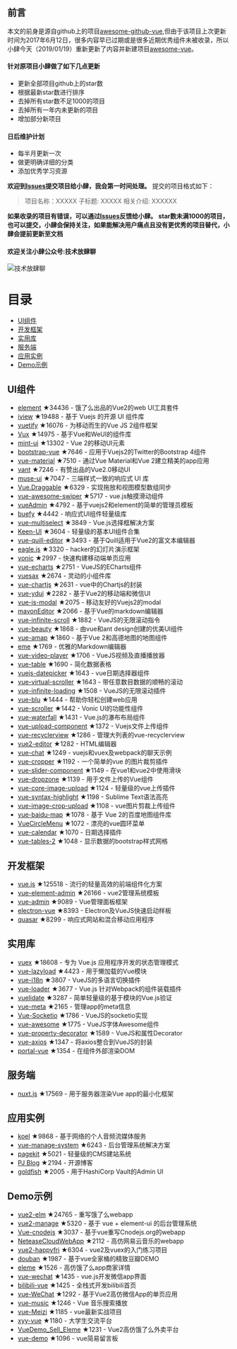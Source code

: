 ## 前言
本文的前身是源自github上的项目[awesome-github-vue](https://github.com/opendigg/awesome-github-vue),但由于该项目上次更新时间为2017年6月12日，很多内容早已过期或是很多近期优秀组件未被收录，所以小肆今天（2019/01/19）重新更新了内容并新建项目[awesome-vue](https://github.com/Feleti/awesome-vue)。

#### 针对原项目小肆做了如下几点更新
- 更新全部项目github上的star数
- 根据最新star数进行排序
- 去掉所有star数不足1000的项目
- 去掉所有一年内未更新的项目
- 增加部分新项目

#### 日后维护计划
- 每半月更新一次
- 做更明确详细的分类
- 添加优秀学习资源

**欢迎到[Issues](https://github.com/Feleti/awesome-vue/issues)提交项目给小肆，我会第一时间处理。**
提交的项目格式如下：
>项目名称：XXXXX
子标题: XXXXX
相关介绍: XXXXXX

**如果收录的项目有错误，可以通过[Issues](https://github.com/Feleti/awesome-vue/issues)反馈给小肆。**
**star数未满1000的项目，也可以提交，小肆会保持关注，如果能解决用户痛点且没有更优秀的项目替代，小肆会提前更新至文档**

#### 欢迎关注小肆公众号:技术放肆聊
![技术放肆聊](https://media.feleti.cn/1547391225.png)


# 目录

- [UI组件](#UI组件) 
- [开发框架](#开发框架) 
- [实用库](#实用库) 
- [服务端](#服务端) 
- [应用实例](#应用实例) 
- [Demo示例](#Demo示例) 

## UI组件 

- [element](https://github.com/ElemeFE/element) ★34436 - 饿了么出品的Vue2的web UI工具套件 
- [iview](https://github.com/iview/iview) ★19488 - 基于 Vuejs 的开源 UI 组件库 
- [vuetify](https://github.com/vuetifyjs/vuetify) ★16076 - 为移动而生的Vue JS 2组件框架 
- [Vux](https://github.com/airyland/vux) ★14975 - 基于Vue和WeUI的组件库 
- [mint-ui](https://github.com/ElemeFE/mint-ui) ★13302 - Vue 2的移动UI元素 
- [bootstrap-vue](https://github.com/pi0/bootstrap-vue) ★7646 - 应用于Vuejs2的Twitter的Bootstrap 4组件 
- [vue-material](https://github.com/marcosmoura/vue-material) ★7510 - 通过Vue Material和Vue 2建立精美的app应用 
- [vant](https://github.com/youzan/vant) ★7246 - 有赞出品的Vue2.0移动UI 
- [muse-ui](https://github.com/museui/muse-ui) ★7047 - 三端样式一致的响应式 UI 库 
- [Vue.Draggable](https://github.com/David-Desmaisons/Vue.Draggable) ★6329 - 实现拖放和视图模型数组同步 
- [vue-awesome-swiper](https://github.com/surmon-china/vue-awesome-swiper) ★5717 - vue.js触摸滑动组件 
- [vueAdmin](https://github.com/taylorchen709/vueAdmin) ★4792 - 基于vuejs2和element的简单的管理员模板 
- [buefy](https://github.com/rafaelpimpa/buefy) ★4442 - 响应式UI组件轻量级库 
- [vue-multiselect](https://github.com/monterail/vue-multiselect) ★3849 - Vue.js选择框解决方案 
- [Keen-UI](https://github.com/JosephusPaye/Keen-UI) ★3604 - 轻量级的基本UI组件合集 
- [vue-quill-editor](https://github.com/surmon-china/vue-quill-editor) ★3493 - 基于Quill适用于Vue2的富文本编辑器 
- [eagle.js](https://github.com/Zulko/eagle.js) ★3320 - hacker的幻灯片演示框架 
- [vonic](https://github.com/wangdahoo/vonic) ★2997 - 快速构建移动端单页应用 
- [vue-echarts](https://github.com/Justineo/vue-echarts) ★2751 - VueJS的ECharts组件 
- [vuesax](https://github.com/lusaxweb/vuesax) ★2674 - 灵动的小组件库
- [vue-chartjs](https://github.com/apertureless/vue-chartjs) ★2631 - vue中的Chartjs的封装 
- [vue-ydui](https://github.com/ydcss/vue-ydui) ★2282 - 基于Vue2的移动端和微信UI 
- [vue-js-modal](https://github.com/euvl/vue-js-modal) ★2075 - 移动友好的Vuejs2的modal 
- [mavonEditor](https://github.com/hinesboy/mavonEditor) ★2066 - 基于Vue的markdown编辑器 
- [vue-infinite-scroll](https://github.com/ElemeFE/vue-infinite-scroll) ★1882 - VueJS的无限滚动指令 
- [vue-beauty](https://github.com/FE-Driver/vue-beauty) ★1868 - 由vue和ant design创建的优美UI组件 
- [vue-amap](https://github.com/ElemeFE/vue-amap) ★1860 - 基于Vue 2和高德地图的地图组件 
- [eme](https://github.com/egoist/eme) ★1769 - 优雅的Markdown编辑器 
- [vue-video-player](https://github.com/surmon-china/vue-video-player) ★1706 - VueJS视频及直播播放器 
- [vue-table](https://github.com/ratiw/vue-table) ★1690 - 简化数据表格 
- [vuejs-datepicker](https://github.com/charliekassel/vuejs-datepicker) ★1643 - vue日期选择器组件 
- [vue-virtual-scroller](https://github.com/Akryum/vue-virtual-scroller) ★1643 - 带任意数目数据的顺畅的滚动 
- [vue-infinite-loading](https://github.com/PeachScript/vue-infinite-loading) ★1508 - VueJS的无限滚动插件 
- [vue-blu](https://github.com/chenz24/vue-blu) ★1444 - 帮助你轻松创建web应用 
- [vue-scroller](https://github.com/wangdahoo/vue-scroller) ★1442 - Vonic UI的功能性组件 
- [vue-waterfall](https://github.com/MopTym/vue-waterfall) ★1431 - Vue.js的瀑布布局组件 
- [vue-upload-component](https://github.com/lian-yue/vue-upload-component) ★1372 - Vuejs文件上传组件 
- [vue-recyclerview](https://github.com/hilongjw/vue-recyclerview) ★1286 - 管理大列表的vue-recyclerview 
- [vue2-editor](https://github.com/davidroyer/vue2-editor) ★1282 - HTML编辑器 
- [vue-chat](https://github.com/Coffcer/vue-chat) ★1249 - vuejs和vuex及webpack的聊天示例 
- [vue-cropper](https://github.com/xyxiao001/vue-cropper) ★1192 - 一个简单的vue 的图片裁剪插件 
- [vue-slider-component](https://github.com/NightCatSama/vue-slider-component) ★1149 - 在vue1和vue2中使用滑块 
- [vue-dropzone](https://github.com/rowanwins/vue-dropzone) ★1139 - 用于文件上传的Vue组件 
- [vue-core-image-upload](https://github.com/Vanthink-UED/vue-core-image-upload) ★1124 - 轻量级的vue上传插件 
- [vue-syntax-highlight](https://github.com/vuejs/vue-syntax-highlight) ★1198 - Sublime Text语法高亮 
- [vue-image-crop-upload](https://github.com/dai-siki/vue-image-crop-upload) ★1108 - vue图片剪裁上传组件 
- [vue-baidu-map](https://github.com/Dafrok/vue-baidu-map) ★1078 - 基于 Vue 2的百度地图组件库 
- [VueCircleMenu](https://github.com/OYsun/VueCircleMenu) ★1072 - 漂亮的vue圆环菜单 
- [vue-calendar](https://github.com/jinzhe/vue-calendar) ★1070 - 日期选择插件 
- [vue-tables-2](https://github.com/matfish2/vue-tables-2) ★1048 - 显示数据的bootstrap样式网格 

## 开发框架 

- [vue.js](https://github.com/vuejs/vue) ★125518 - 流行的轻量高效的前端组件化方案 
- [vue-element-admin](https://github.com/PanJiaChen/vue-element-admin) ★26166 - vue2管理系统模板 
- [vue-admin](https://github.com/fundon/vue-admin) ★9089 - Vue管理面板框架 
- [electron-vue](https://github.com/SimulatedGREG/electron-vue) ★8393 - Electron及VueJS快速启动样板 
- [quasar](https://github.com/quasarframework/quasar) ★8299 - 响应式网站和混合移动应用程序 

## 实用库 

- [vuex](https://github.com/vuejs/vuex) ★18608 - 专为 Vue.js 应用程序开发的状态管理模式 
- [vue-lazyload](https://github.com/hilongjw/vue-lazyload) ★4423 - 用于懒加载的Vue模块 
- [vue-i18n](https://github.com/kazupon/vue-i18n) ★3807 - VueJS的多语言切换插件 
- [vue-loader](https://github.com/vuejs/vue-loader) ★3677 - Vue.js 针对Webpack的组件装载插件 
- [vuelidate](https://github.com/monterail/vuelidate) ★3287 - 简单轻量级的基于模块的Vue.js验证 
- [vue-meta](https://github.com/declandewet/vue-meta) ★2165 - 管理app的meta信息 
- [Vue-Socketio](https://github.com/MetinSeylan/Vue-Socket.io) ★1786 - VueJS的socketio实现 
- [vue-awesome](https://github.com/Justineo/vue-awesome) ★1775 - VueJS字体Awesome组件 
- [vue-property-decorator](https://github.com/kaorun343/vue-property-decorator) ★1589 - VueJS和属性Decorator 
- [vue-axios](https://github.com/imcvampire/vue-axios) ★1347 - 将axios整合到VueJS的封装
- [portal-vue](https://github.com/LinusBorg/portal-vue) ★1354 - 在组件外部渲染DOM 

## 服务端 
- [nuxt.js](https://github.com/nuxt/nuxt.js) ★17569 - 用于服务器渲染Vue app的最小化框架 

## 应用实例 

- [koel](https://github.com/phanan/koel) ★9868 - 基于网络的个人音频流媒体服务 
- [vue-manage-system](https://github.com/lin-xin/vue-manage-system) ★6243 - 后台管理系统解决方案 
- [pagekit](https://github.com/pagekit/pagekit) ★5021 - 轻量级的CMS建站系统 
- [PJ Blog](https://github.com/jcc/blog) ★2194 - 开源博客 
- [goldfish](https://github.com/Caiyeon/goldfish) ★2005 - 用于HashiCorp Vault的Admin UI 

## Demo示例 

- [vue2-elm](https://github.com/bailicangdu/vue2-elm) ★24765 - 重写饿了么webapp 
- [vue2-manage](https://github.com/bailicangdu/vue2-manage) ★5320 - 基于 vue + element-ui 的后台管理系统 
- [Vue-cnodejs](https://github.com/shinygang/Vue-cnodejs) ★3037 - 基于vue重写Cnodejs.org的webapp 
- [NeteaseCloudWebApp](https://github.com/javaSwing/NeteaseCloudWebApp) ★2112 - 高仿网易云音乐的webapp 
- [vue2-happyfri](https://github.com/bailicangdu/vue2-happyfri) ★6304 - vue2及vuex的入门练习项目 
- [douban](https://github.com/jeneser/douban) ★1987 - 基于vue全家桶的精致豆瓣DEMO 
- [eleme](https://github.com/liangxiaojuan/eleme) ★1526 - 高仿饿了么app商家详情 
- [vue-wechat](https://github.com/useryangtao/vue-wechat) ★1435 - vue.js开发微信app界面 
- [bilibili-vue](https://github.com/lybenson/bilibili-vue) ★1425 - 全栈式开发bilibili首页 
- [vue-WeChat](https://github.com/zhaohaodang/vue-WeChat) ★1292 - 基于Vue2高仿微信App的单页应用 
- [vue-music](https://github.com/Sioxas/vue-music) ★1246 - Vue 音乐搜索播放 
- [vue-Meizi](https://github.com/liangxiaojuan/vue-Meizi) ★1185 - vue最新实战项目 
- [xyy-vue](https://github.com/hzzly/xyy-vue) ★1180 - 大学生交流平台 
- [VueDemo_Sell_Eleme](https://github.com/SimonZhangITer/VueDemo_Sell_Eleme) ★1231 - Vue2高仿饿了么外卖平台 
- [vue-demo](https://github.com/kenberkeley/vue-demo) ★1096 - vue简易留言板 

